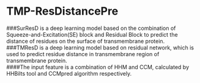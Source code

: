 # TMP-ResDistancePre
###SurResD is a deep learning model based on the combination of Squeeze-and-Excitation(SE) block and Residual Block to predict the distance of residues on the surface of transmembrane protein.  
###TMResD is a deep learning model based on residual network, which is used to predict residue distance in transmembrane region of transmembrane protein.  
####The input feature is a combination of HHM and CCM, calculated by HHBilts tool and CCMpred algorithm respectively.
####  